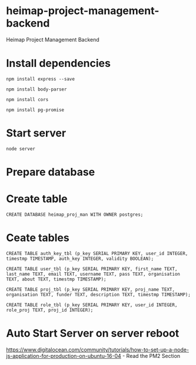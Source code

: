 # heimap-project-management-backend
Heimap Project Management Backend

# Install dependencies

```npm install express --save```

```npm install body-parser```

```npm install cors```

```npm install pg-promise```

# Start server

```node server```

# Prepare database 

# Create table 

```CREATE DATABASE heimap_proj_man WITH OWNER postgres;```

# Ceate tables

```CREATE TABLE auth_key_tbl (p_key SERIAL PRIMARY KEY, user_id INTEGER, timestmp TIMESTAMP, auth_key INTEGER, validity BOOLEAN);```

```CREATE TABLE user_tbl (p_key SERIAL PRIMARY KEY, first_name TEXT, last_name TEXT, email TEXT, username TEXT, pass TEXT, organisation TEXT, about TEXT, timestmp TIMESTAMP);```

```CREATE TABLE proj_tbl (p_key SERIAL PRIMARY KEY, proj_name TEXT, organisation TEXT, funder TEXT, description TEXT, timestmp TIMESTAMP);```

```CREATE TABLE role_tbl (p_key SERIAL PRIMARY KEY, user_id INTEGER, role_proj TEXT, proj_id INTEGER);```

# Auto Start Server on server reboot 

https://www.digitalocean.com/community/tutorials/how-to-set-up-a-node-js-application-for-production-on-ubuntu-16-04 - Read the PM2 Section